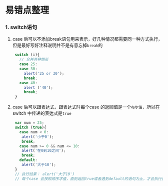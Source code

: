   # 易错点整理
###  1. switch语句
1. case 后可以不添加break语句用来表示，好几种情况都需要同一种方式执行，但是最好写好注释说明并不是有意忘掉`break`的
   ```javascript
    switch (i){
      // 合并两种情形
      case 25:
      case 30:
        alert('25 or 30');
        break;
      case 40:
        alert ('40');
        break;
    }
   ``` 
2. case 后可以跟表达式，跟表达式时每个case 的返回值是一个`布尔值`，所以在switch 中传递的表达式是`true`
   ```javascript
    var num = 25;
    switch (true){
      case num < 0:
       alert('小于0');
       break;
      case num >= 0 && num <= 10:
       alert('在0到10之间');
       break;
      default:
       alert('大于10');  
    }
    // 执行结果： alert('大于10')
    // 每个case 会按照顺序求值，直到返回true或者遇到default的语句为止，才会执行执行语句，弹出alert
   ```